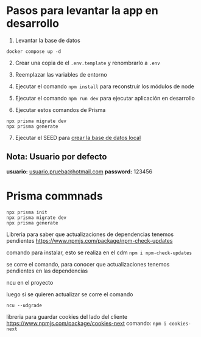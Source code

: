 # Pasos para levantar la app en desarrollo

1. Levantar la base de datos

```docker compose up -d```

2. Crear una copia de el ```.env.template``` y renombrarlo a ```.env```

3. Reemplazar las variables de entorno

4. Ejecutar el comando ```npm install``` para reconstruir los módulos de node

5. Ejecutar el comando ```npm run dev``` para ejecutar aplicación en desarrollo

6. Ejecutar estos comandos de Prisma
```
npx prisma migrate dev
npx prisma generate
```

7. Ejecutar el SEED para [crear la base de datos local](localhost:3000/api/seed)

## Nota: Usuario por defecto
__usuario:__ usuario.prueba@hotmail.com
__password:__ 123456

# Prisma commnads
```
npx prisma init
npx prisma migrate dev
npx prisma generate
```

Libreria para saber que actualizaciones de dependencias tenemos pendientes
https://www.npmjs.com/package/npm-check-updates

 comando para instalar, esto se realiza en el cdm 
 ```npm i npm-check-updates```

se corre el comando, para conocer que actualizaciones tenemos pendientes en las dependencias

ncu en el proyecto

luego si se quieren actualizar se corre el comando

```ncu --udgrade```

libreria para guardar cookies del lado del cliente 
https://www.npmjs.com/package/cookies-next
comando: ```npm i cookies-next```
